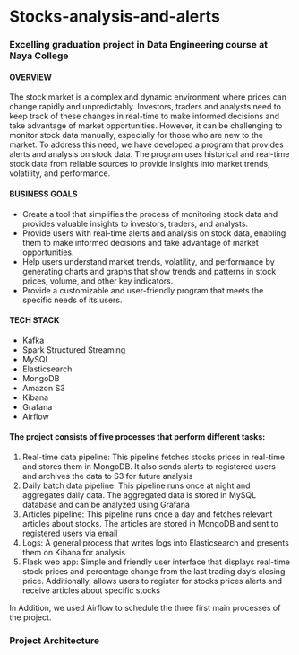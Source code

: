 # Stocks-analysis-and-alerts
### Excelling graduation project in Data Engineering course at Naya College
#### OVERVIEW
The stock market is a complex and dynamic environment where prices can change rapidly and unpredictably. 
Investors, traders and analysts need to keep track of these changes in real-time to make informed decisions and take advantage of market opportunities.
However, it can be challenging to monitor stock data manually, especially for those who are new to the market.
To address this need, we have developed a program that provides alerts and analysis on stock data.
The program uses historical and real-time stock data from reliable sources to provide insights into market trends, volatility, and performance.

#### BUSINESS GOALS
* Create a tool that simplifies the process of monitoring stock data and provides valuable insights to investors, traders, and analysts.
* Provide users with real-time alerts and analysis on stock data, enabling them to make informed decisions and take advantage of market opportunities.
* Help users understand market trends, volatility, and performance by generating charts and graphs that show trends and patterns in stock prices, volume, and other key indicators.
* Provide a customizable and user-friendly program that meets the specific needs of its users.

#### TECH STACK 
* Kafka
* Spark Structured Streaming 
* MySQL
* Elasticsearch
* MongoDB
* Amazon S3
* Kibana
* Grafana
* Airflow

#### The project consists of five processes that perform different tasks:
1. Real-time data pipeline: This pipeline fetches stocks prices in real-time and stores them in MongoDB. It also sends alerts to registered users and archives the data to S3 for future analysis
2. Daily batch data pipeline: This pipeline runs once at night and aggregates daily data. The aggregated data is stored in MySQL database and can be analyzed using Grafana
3. Articles pipeline: This pipeline runs once a day and fetches relevant articles about stocks. The articles are stored in MongoDB and sent to registered users via email
4. Logs: A general process that writes logs into Elasticsearch and presents them on Kibana for analysis
5. Flask web app: Simple and friendly user interface that displays real-time stock prices and percentage change from the last trading day’s closing price. Additionally, allows users to register for stocks prices alerts and receive articles about specific stocks

In Addition, we used Airflow to schedule the three first main processes of the project.

### Project Architecture

